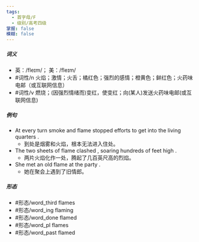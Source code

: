```yaml
---
tags:
  - 首字母/F
  - 级别/高考四级
掌握: false
模糊: false
---
```

##### 词义
- 英：/fleɪm/； 美：/fleɪm/
- #词性/n  火焰；激情；火舌；橘红色；强烈的感情；橙黄色；鲜红色；火药味电邮（或互联网信息）
- #词性/v  燃烧；(因强烈情绪而)变红，使变红；向(某人)发送火药味电邮(或互联网信息)
##### 例句
- At every turn smoke and flame stopped efforts to get into the living quarters .
	- 到处是烟雾和火焰，根本无法进入住处。
- The two sheets of flame clashed , soaring hundreds of feet high .
	- 两片火焰化作一处，腾起了几百英尺高的烈焰。
- She met an old flame at the party .
	- 她在聚会上遇到了旧情郎。
##### 形态
- #形态/word_third flames
- #形态/word_ing flaming
- #形态/word_done flamed
- #形态/word_pl flames
- #形态/word_past flamed
